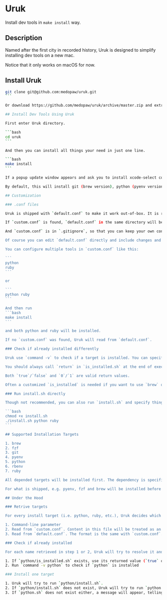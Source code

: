 # Uruk

Install dev tools in `make install` way.

## Description

Named after the first city in recorded history, Uruk is designed to simplify installing dev tools on a new mac.

Notice that it only works on macOS for now.

## Install Uruk

``````bash
git clone git@github.com:medopaw/uruk.git
```

Or download https://github.com/medopaw/uruk/archive/master.zip and extract to lcoal directory.

## Install Dev Tools Using Uruk

First enter Uruk directory.

```bash
cd uruk
```

And then you can install all things your need in just one line.

```bash
make install
```

If a popup update window appears and ask you to install xcode-select command line developer tools, click "Install" and wait till it finishes.

By default, this will install git (brew version), python (pyenv version) and ruby (rbenv version) if nothing modified.

## Customization

### .conf files

Uruk is shipped with `default.conf` to make it work out-of-box. It is recommend to create `custom.conf` to override default settings.

If `custom.conf` is found, `default.conf` in the same directory will be ignored.

And `custom.conf` is in `.gitignore`, so that you can keep your own configuration and don't have to merge with new git commits after updating Uruk.

Of course you can edit `default.conf` directly and include changes and submit to git commit and share with other developers.

You can configure multiple tools in `custom.conf` like this:

```
python
ruby
```

or

```
python ruby
```

And then run
```bash
make install
```

and both python and ruby will be installed.

If no `custom.conf` was found, Uruk will read from `default.conf`.

### Check if already installed differently

Uruk use `command -v` to check if a target is installed. You can specify different checking method in `is_installed.sh` in the folder with target name.

You should always call `return` in `is_installed.sh` at the end of execution. Otherwise there may be wrong results.

Both `true`/`false` and `0`/`1` are valid return values.

Often a customized `is_installed` is needed if you want to use `brew` or other installed version instead of system default version.

### Run install.sh directly

Though not recommended, you can also run `install.sh` and specify things to install in command-line.

```bash
chmod +x install.sh
./install.sh python ruby
```

## Supported Installation Targets

1. brew
2. fzf
3. git
4. pyenv
5. python
6. rbenv
7. ruby

All depended targets will be installed first. The dependency is specified in installation scripts by calling `install_if_need`. You can modify installation script to customize your own installation.

For what is shipped, e.g. pyenv, fzf and brew will be installed before installing python.

## Under the Hood

### Retrive targets

For every install target (i.e. python, ruby, etc.), Uruk decides which install script(s) should be run first by retrieving name(s) from:

1. Command-line parameter
2. Read from `custom.conf`. Content in this file will be treated as an array separated by any blank characters.
3. Read from `default.conf`. The format is the same with `custom.conf`.

### Check if already installed

For each name retrieved in step 1 or 2, Uruk will try to resolve it and run specific script. Let's say the name is "python" --

1. If `python/is_installed.sh` exists, use its returned value (`true` or `0` means installed, otherwise not installed)
2. Run `command -v python` to check if `python` is installed

### Install one target

1. Uruk will try to run `python/install.sh`.
2. If `python/install.sh` does not exist, Uruk will try to run `python.sh` under current directory instead.
3. If `python.sh` does not exist either, a message will appear, telling you Uruk can't locate any install script.